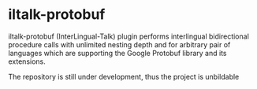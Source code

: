 # iltalk-protobuf
iltalk-protobuf (InterLingual-Talk) plugin performs interlingual bidirectional procedure calls with unlimited nesting depth and for arbitrary pair of languages which are supporting the Google Protobuf library and its extensions.

The repository is still under development, thus the project is unbildable
